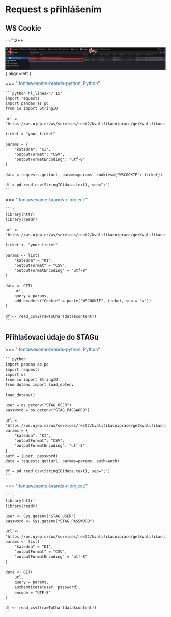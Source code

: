 # __Request s přihlášením__

## __WS Cookie__

++f12++

![ws ticket](assets/ws/ws-ticket.png){ align=left }

=== "<span style='color:#306998'>:fontawesome-brands-python: Python</span>"

    ```python hl_lines="7 15"
    import requests
    import pandas as pd
    from io import StringIO

    url = "https://ws.ujep.cz/ws/services/rest2/kvalifikacniprace/getKvalifikacniPraceAuth"

    ticket = "your_ticket"

    params = {
        "katedra": "KI",
        "outputFormat": "CSV",
        "outputFormatEncoding": "utf-8"
    }

    data = requests.get(url, params=params, cookies={"WSCOOKIE": ticket})

    df = pd.read_csv(StringIO(data.text), sep=";")
    ```

=== "<span style="color:#276DC3">:fontawesome-brands-r-project:</span>"

    ```r
    library(httr)
    library(readr)

    url <- "https://ws.ujep.cz/ws/services/rest2/kvalifikacniprace/getKvalifikacniPraceAuth"

    ticket <- "your_ticket"

    params <- list(
        "katedra" = "KI",
        "outputFormat" = "CSV",
        "outputFormatEncoding" = "utf-8"
    )

    data <- GET(
        url,
        query = params,
        add_headers("Cookie" = paste("WSCOOKIE", ticket, sep = "="))
    )

    df <- read_csv2(rawToChar(data$content))
    ```

## __Přihlašovací údaje do STAGu__

=== "<span style='color:#306998'>:fontawesome-brands-python: Python</span>"

    ```python
    import pandas as pd
    import requests
    import os
    from io import StringIO
    from dotenv import load_dotenv

    load_dotenv()

    user = os.getenv("STAG_USER")
    password = os.getenv("STAG_PASSWORD")

    url = "https://ws.ujep.cz/ws/services/rest2/kvalifikacniprace/getKvalifikacniPraceAuth"
    params = {
        "katedra": "KI",
        "outputFormat": "CSV",
        "outputFormatEncoding": "utf-8"
    }
    auth = (user, password)
    data = requests.get(url, params=params, auth=auth)

    df = pd.read_csv(StringIO(data.text), sep=";")
    ```

=== "<span style="color:#276DC3">:fontawesome-brands-r-project:</span>"

    ```r
    library(httr)
    library(readr)

    user <- Sys.getenv("STAG_USER")
    password <- Sys.getenv("STAG_PASSWORD")
    
    url <- "https://ws.ujep.cz/ws/services/rest2/kvalifikacniprace/getKvalifikacniPraceAuth"
    params <- list(
        "katedra" = "KI",
        "outputFormat" = "CSV",
        "outputFormatEncoding" = "utf-8"
    )

    data <- GET(
        url,
        query = params,
        authenticate(user, password),
        encode = "UTF-8"
    )

    df <- read_csv2(rawToChar(data$content))
    ```
